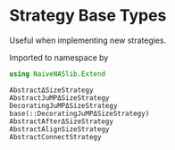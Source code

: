 # Strategy Base Types 

Useful when implementing new strategies.

Imported to namespace by
```julia
using NaiveNASlib.Extend
```

```@docs
AbstractΔSizeStrategy
AbstractJuMPΔSizeStrategy
DecoratingJuMPΔSizeStrategy
base(::DecoratingJuMPΔSizeStrategy)
AbstractAfterΔSizeStrategy
AbstractAlignSizeStrategy
AbstractConnectStrategy
```
